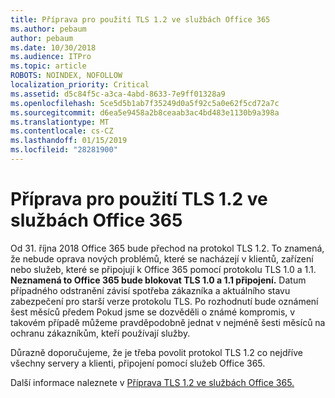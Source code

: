 ```yaml
---
title: Příprava pro použití TLS 1.2 ve službách Office 365
ms.author: pebaum
author: pebaum
ms.date: 10/30/2018
ms.audience: ITPro
ms.topic: article
ROBOTS: NOINDEX, NOFOLLOW
localization_priority: Critical
ms.assetid: d5c84f5c-a3ca-4abd-8633-7e9ff01328a9
ms.openlocfilehash: 5ce5d5b1ab7f35249d0a5f92c5a0e62f5cd72a7c
ms.sourcegitcommit: d6ea5e9458a2b8ceaab3ac4bd483e1130b9a398a
ms.translationtype: MT
ms.contentlocale: cs-CZ
ms.lasthandoff: 01/15/2019
ms.locfileid: "28281900"
---
```

# <a name="prepare-for-use-of-tls-12-in-office-365"></a>Příprava pro použití TLS 1.2 ve službách Office 365

Od 31. října 2018 Office 365 bude přechod na protokol TLS 1.2. To znamená, že nebude oprava nových problémů, které se nacházejí v klientů, zařízení nebo služeb, které se připojují k Office 365 pomocí protokolu TLS 1.0 a 1.1. **Neznamená to Office 365 bude blokovat TLS 1.0 a 1.1 připojení.** Datum případného odstranění závisí spotřeba zákazníka a aktuálního stavu zabezpečení pro starší verze protokolu TLS. Po rozhodnutí bude oznámení šest měsíců předem Pokud jsme se dozvěděli o známé kompromis, v takovém případě můžeme pravděpodobně jednat v nejméně šesti měsíců na ochranu zákazníkům, kteří používají služby. 
  
Důrazně doporučujeme, že je třeba povolit protokol TLS 1.2 co nejdříve všechny servery a klienti, připojení pomocí služeb Office 365.
  
Další informace naleznete v [Příprava TLS 1.2 ve službách Office 365.](https://support.microsoft.com/help/4057306/preparing-for-tls-1-2-in-office-365)
  

